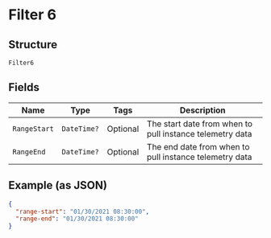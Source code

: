
# Filter 6

## Structure

`Filter6`

## Fields

| Name | Type | Tags | Description |
|  --- | --- | --- | --- |
| `RangeStart` | `DateTime?` | Optional | The start date from when to pull instance telemetry data |
| `RangeEnd` | `DateTime?` | Optional | The end date from when to pull instance telemetry data |

## Example (as JSON)

```json
{
  "range-start": "01/30/2021 08:30:00",
  "range-end": "01/30/2021 08:30:00"
}
```

